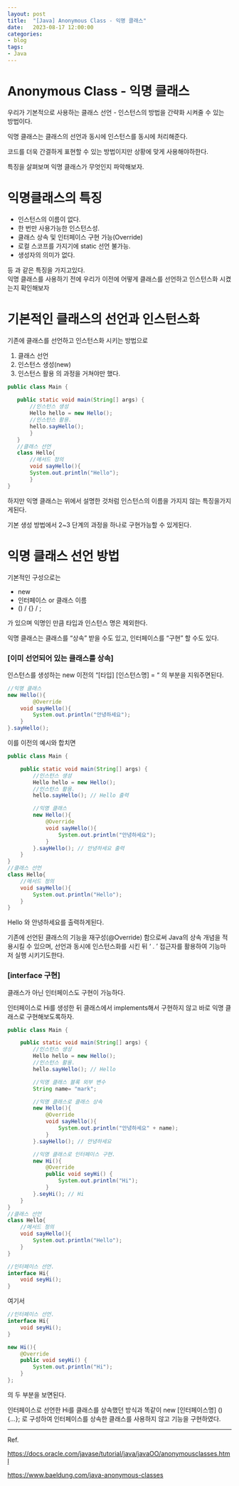 ```yaml
---
layout: post
title:	"[Java] Anonymous Class - 익명 클래스"
date:	2023-08-17 12:00:00
categories:
- blog
tags:
- Java
---
```


# Anonymous Class - 익명 클래스

우리가 기본적으로 사용하는 클래스 선언 - 인스턴스의 방법을 간략화 시켜줄 수 있는 방법이다.

익명 클래스는 클래스의 선언과 동시에 인스턴스를 동시에 처리해준다.

코드를 더욱 간결하게 표현할 수 있는 방법이지만 상황에 맞게 사용해야하한다.

특징을 살펴보며 익명 클래스가 무엇인지 파악해보자.

# 익명클래스의 특징

 - 인스턴스의 이름이 없다.
 - 한 번만 사용가능한 인스턴스성.
 - 클래스 상속 및 인터페이스 구현 가능(Override)
 - 로컬 스코프를 가지기에 static 선언 불가능.
 - 생성자의 의미가 없다.
 
등 과 같은 특징을 가지고있다.  
익명 클래스를 사용하기 전에 우리가 이전에 어떻게 클래스를 선언하고 인스턴스화 시켰는지 확인해보자

# 기본적인 클래스의 선언과 인스턴스화

기존에 클래스를 선언하고 인스턴스화 시키는 방법으로

 1. 클래스 선언
 2. 인스턴스 생성(new)
 3. 인스턴스 활용
의 과정을 거쳐야만 했다.

 ```java
public class Main {
    
    public static void main(String[] args) {
        //인스턴스 생성
        Hello hello = new Hello();
        //인스턴스 활용.
        hello.sayHello();
        }
    }
    //클래스 선언
    class Hello{
        //메서드 정의
        void sayHello(){
        System.out.println("Hello");
        }
}
```

 하지만 익명 클래스는 위에서 설명한 것처럼 인스턴스의 이름을 가지지 않는 특징을가지게된다.

기본 생성 방법에서 2~3 단계의 과정을 하나로 구현가능할 수 있게된다.


# 익명 클래스 선언 방법

기본적인 구성으로는

- new
- 인터페이스 or 클래스 이름
- () / {} / ;

가 있으며 익명인 만큼 타입과 인스턴스 명은 제외한다.

익명 클래스는 클래스를 “상속” 받을 수도 있고, 인터페이스를 “구현” 할 수도 있다.

### [이미 선언되어 있는 클래스를 상속]

인스턴스를 생성하는 new 이전의 “[타입] [인스턴스명] =  “ 의 부분을 지워주면된다.

```java
//익명 클래스
new Hello(){
		@Override
    void sayHello(){
        System.out.println("안녕하세요");
    }
}.sayHello();
```

이를 이전의 예시와 합치면

```java
public class Main {

    public static void main(String[] args) {
        //인스턴스 생성
        Hello hello = new Hello();
        //인스턴스 활용.
        hello.sayHello(); // Hello 출력

        //익명 클래스
        new Hello(){
            @Override
            void sayHello(){
                System.out.println("안녕하세요");
            }
        }.sayHello(); // 안녕하세요 출력
    }
}
//클래스 선언
class Hello{
    //메서드 정의
    void sayHello(){
        System.out.println("Hello");
    }
}
```

Hello 와 안녕하세요를 출력하게된다.

기존에 선언된 클래스의 기능을 재구성(@Override) 함으로써 Java의 상속 개념을 적용시킬 수 있으며, 선언과 동시에 인스턴스화를 시킨 뒤 ‘ . ’ 접근자를 활용하여 기능마저 실행 시키기도한다.

### [interface 구현]

클래스가 아닌 인터페이스도 구현이 가능하다.

인터페이스로 Hi를 생성한 뒤 클래스에서 implements해서 구현하지 않고 바로 익명 클래스로 구현해보도록하자.

```java
public class Main {

    public static void main(String[] args) {
        //인스턴스 생성
        Hello hello = new Hello();
        //인스턴스 활용.
        hello.sayHello(); // Hello

        //익명 클래스 블록 외부 변수
        String name= "mark";

        //익명 클래스로 클래스 상속
        new Hello(){
            @Override
            void sayHello(){
                System.out.println("안녕하세요" + name);
            }
        }.sayHello(); // 안녕하세요

        //익명 클래스로 인터페이스 구현.
        new Hi(){
            @Override
            public void seyHi() {
                System.out.println("Hi");
            }
        }.seyHi(); // Hi
    }
}
//클래스 선언
class Hello{
    //메서드 정의
    void sayHello(){
        System.out.println("Hello");
    }
}

//인터페이스 선언.
interface Hi{
    void seyHi();
}
```
여기서 
```java
//인터페이스 선언.
interface Hi{
    void seyHi();
}

new Hi(){
    @Override
    public void seyHi() {
        System.out.println("Hi");
    }
};
```

의 두 부분을 보면된다.

인터페이스로 선언한 Hi를 클래스를 상속했던 방식과 똑같이 new [인터페이스명] () {…}; 로 구성하여 인터페이스를 상속한 클래스를 사용하지 않고 기능을 구현하였다.

---

Ref.

https://docs.oracle.com/javase/tutorial/java/javaOO/anonymousclasses.html

https://www.baeldung.com/java-anonymous-classes